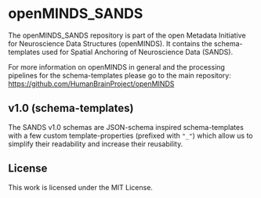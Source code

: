 # openMINDS_SANDS

The openMINDS_SANDS repository is part of the open Metadata 
Initiative for Neuroscience Data Structures (openMINDS). It contains the 
schema-templates used for Spatial Anchoring of Neuroscience Data (SANDS).

For more information on openMINDS in general and the processing pipelines for the schema-templates please go to the main repository:  
https://github.com/HumanBrainProject/openMINDS

## v1.0 (schema-templates)
The SANDS v1.0 schemas are JSON-schema inspired schema-templates with a few custom template-properties (prefixed with `"_"`) which allow us to simplify their readability and increase their reusability.

## License
This work is licensed under the MIT License.
